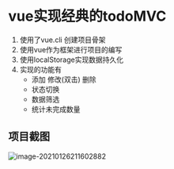 # vue实现经典的todoMVC

1. 使用了vue.cli 创建项目骨架
2. 使用vue作为框架进行项目的编写
3. 使用localStorage实现数据持久化
4. 实现的功能有
   + 添加 修改(双击) 删除
   + 状态切换
   + 数据筛选
   + 统计未完成数量

## 项目截图

![image-20210126211602882](D:\huashan\软件\Student\recv\Vue-app\项目集合\todomvc\src\assets\image-20210126211602882.png)

